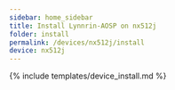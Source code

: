 ```yaml
---
sidebar: home_sidebar
title: Install Lynnrin-AOSP on nx512j
folder: install
permalink: /devices/nx512j/install
device: nx512j
---
```

{% include templates/device_install.md %}
